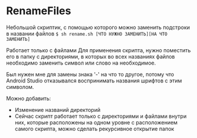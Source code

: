 # RenameFiles

Небольшой скриптик, с помощью которого можно заменить подстроки в названии файлов
`$ sh rename.sh [ЧТО НУЖНО ЗАМЕНИТЬ][НА ЧТО ЗАМЕНИТЬ] `

Работает только с файлами
Для применения скрипта, нужно поместить его в папку с директориями, в которых во всех названиях файлов необходимо заменить символ или слово на необходимое.

Был нужен мне для замены знака '-' на что то другое, потому что Android Studio отказывался воспринимать названия шрифтов с этим символом.

Можно добавить:
- Изменение названий директорий
- Сейчас скрипт работает только с директориями и файлами внутри них, которые расположены на одном уровне с расположением самого скрипта, можно сделать рекурсивное открытие папок
